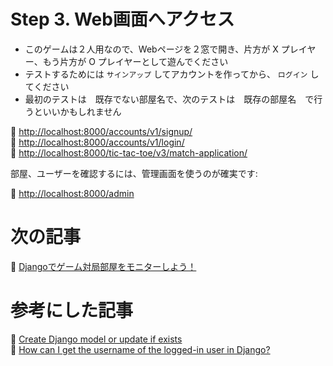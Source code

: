 

# Step 3. Web画面へアクセス

* このゲームは２人用なので、Webページを２窓で開き、片方が X プレイヤー、もう片方が O プレイヤーとして遊んでください
* テストするためには `サインアップ` してアカウントを作ってから、 `ログイン` してください
* 最初のテストは　既存でない部屋名で、次のテストは　既存の部屋名　で行うといいかもしれません

📖 [http://localhost:8000/accounts/v1/signup/](http://localhost:8000/accounts/v1/signup/)  
📖 [http://localhost:8000/accounts/v1/login/](http://localhost:8000/accounts/v1/login/)  
📖 [http://localhost:8000/tic-tac-toe/v3/match-application/](http://localhost:8000/tic-tac-toe/v3/match-application/)  

部屋、ユーザーを確認するには、管理画面を使うのが確実です:  

📖 [http://localhost:8000/admin](http://localhost:8000/admin)  

# 次の記事

📖 [Djangoでゲーム対局部屋をモニターしよう！](https://qiita.com/muzudho1/items/e5e6e6ba76da401c4c00)  

# 参考にした記事

📖 [Create Django model or update if exists](https://stackoverflow.com/questions/14115318/create-django-model-or-update-if-exists)  
📖 [How can I get the username of the logged-in user in Django?](https://stackoverflow.com/questions/16906515/how-can-i-get-the-username-of-the-logged-in-user-in-django)  
